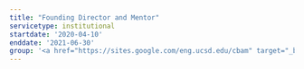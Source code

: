```yaml
---
title: "Founding Director and Mentor"
servicetype: institutional
startdate: '2020-04-10'
enddate: '2021-06-30'
group: '<a href="https://sites.google.com/eng.ucsd.edu/cbam" target="_blank">Computational Biology and Medicine (CBAM) Research Mentorship Program</a>, UC San Diego'
---
```

